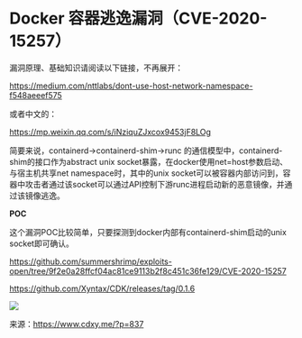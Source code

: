 # Docker 容器逃逸漏洞（CVE-2020-15257）

漏洞原理、基础知识请阅读以下链接，不再展开：

https://medium.com/nttlabs/dont-use-host-network-namespace-f548aeeef575

或者中文的：

https://mp.weixin.qq.com/s/iNziquZJxcox9453jF8LOg

简要来说，containerd->containerd-shim->runc 的通信模型中，containerd-shim的接口作为abstract unix socket暴露，在docker使用net=host参数启动、与宿主机共享net namespace时，其中的unix socket可以被容器内部访问到，容器中攻击者通过该socket可以通过API控制下游runc进程启动新的恶意镜像，并通过该镜像逃逸。

**POC**

这个漏洞POC比较简单，只要探测到docker内部有containerd-shim启动的unix socket即可确认。

https://github.com/summershrimp/exploits-open/tree/9f2e0a28ffcf04ac81ce9113b2f8c451c36fe129/CVE-2020-15257

https://github.com/Xyntax/CDK/releases/tag/0.1.6

![](media/16096797850116/16096798402221.jpg)

来源：https://www.cdxy.me/?p=837
